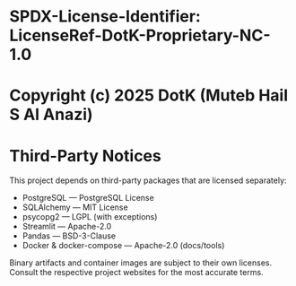 # SPDX-License-Identifier: LicenseRef-DotK-Proprietary-NC-1.0
# Copyright (c) 2025 DotK (Muteb Hail S Al Anazi)
# Third-Party Notices

This project depends on third-party packages that are licensed separately:

- PostgreSQL — PostgreSQL License
- SQLAlchemy — MIT License
- psycopg2 — LGPL (with exceptions)
- Streamlit — Apache-2.0
- Pandas — BSD-3-Clause
- Docker & docker-compose — Apache-2.0 (docs/tools)

Binary artifacts and container images are subject to their own licenses.
Consult the respective project websites for the most accurate terms.
